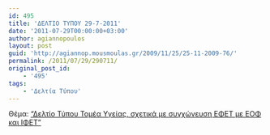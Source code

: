 ```yaml
---
id: 495
title: 'ΔΕΛΤΙΟ ΤΥΠΟΥ 29-7-2011'
date: '2011-07-29T00:00:00+03:00'
author: agiannopoulos
layout: post
guid: 'http://agiannop.mousmoulas.gr/2009/11/25/25-11-2009-76/'
permalink: /2011/07/29/290711/
original_post_id:
    - '495'
tags:
    - 'Δελτία Τύπου'
---
```


Θέμα: [“Δελτίο Τύπου Τομέα Υγείας, σχετικά με συγχώνευση ΕΦΕΤ με ΕΟΦ και ΙΦΕΤ”](/wp-content/uploads/2009/11/29072011_dt_efet_eof.pdf)